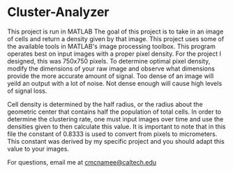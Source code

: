 # Cluster-Analyzer
This project is run in MATLAB
The goal of this project is to take in an image of cells and return a density given by that image. 
This project uses some of the available tools in MATLAB's image processing toolbox. 
This program operates best on input images with a proper pixel density. For the project I designed, 
this was 750x750 pixels. To determine optimal pixel density, modify the dimensions of your raw image 
and observe what dimensions provide the more accurate amount of signal. Too dense of an image will
yeild an output with a lot of noise. Not dense enough will cause high levels of signal loss. 

Cell density is determined by the half radius, or the radius about the geometric center that contains
half the population of total cells. In order to determine the clustering rate, one must input images
over time and use the densities given to then calculate this value. It is important to note that 
in this file the constant of 0.8333 is used to convert from pixels to micrometers. This constant 
was derived by my specific project and you should adapt this value to your images. 

For questions, email me at cmcnamee@caltech.edu
